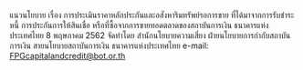 แนวนโยบาย
เรื่อง การประเมินราคาหลักประกันและอสังหาริมทรัพย์รอการขาย
ที่ได้มาจากการรับชำระหนี้ การประกันการให้สินเชื่อ
หรือที่ซื้อจากการขายทอดตลาดของสถาบันการเงิน
ธนาคารแห่งประเทศไทย
8 พฤษภาคม 2562
จัดทําโดย
สํานักนโยบายความเสี่ยง
ฝ่ายนโยบายการกำกับสถาบันการเงิน
สายนโยบายสถาบันการเงิน
ธนาคารแห่งประเทศไทย
e-mail: FPGcapitalandcredit@bot.or.th
